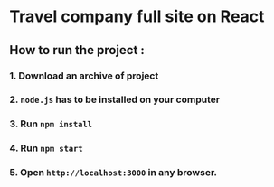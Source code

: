 # Travel company full site on React

## How to run the project :

### 1. Download an archive of project

### 2. `node.js` has to be installed on your computer

### 3. Run `npm install`

### 4. Run `npm start`

### 5. Open `http://localhost:3000` in any browser.
